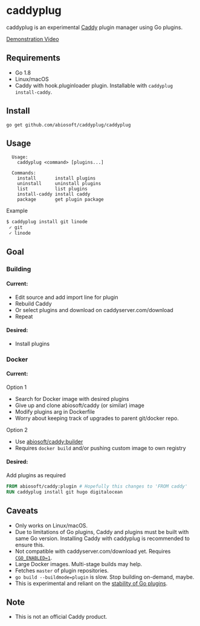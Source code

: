 # caddyplug

caddyplug is an experimental [Caddy](https://caddyserver.com) plugin manager using Go plugins.

[Demonstration Video](https://youtu.be/uKSgHhh6-rA)

## Requirements

- Go 1.8
- Linux/macOS
- Caddy with hook.pluginloader plugin. Installable with `caddyplug install-caddy`.

## Install

```
go get github.com/abiosoft/caddyplug/caddyplug
```

## Usage

```
  Usage:
    caddyplug <command> [plugins...]

  Commands:
    install       install plugins
    uninstall     uninstall plugins
    list          list plugins
    install-caddy install caddy
    package       get plugin package
```

Example

```sh
$ caddyplug install git linode
 ✓ git
 ✓ linode
```

## Goal

### Building

#### Current:

- Edit source and add import line for plugin
- Rebuild Caddy
- Or select plugins and download on caddyserver.com/download
- Repeat

#### Desired:

- Install plugins

### Docker

#### Current:

Option 1

- Search for Docker image with desired plugins
- Give up and clone abiosoft/caddy (or similar) image
- Modify plugins arg in Dockerfile
- Worry about keeping track of upgrades to parent git/docker repo.

Option 2

- Use [abiosoft/caddy:builder](https://github.com/abiosoft/caddy-docker/blob/master/BUILDER.md)
- Requires `docker build` and/or pushing custom image to own registry

#### Desired:

Add plugins as required

```Dockerfile
FROM abiosoft/caddy:plugin # Hopefully this changes to 'FROM caddy'
RUN caddyplug install git hugo digitalocean
```

## Caveats

- Only works on Linux/macOS.
- Due to limitations of Go plugins, Caddy and plugins must be built with same Go version. Installing Caddy with caddyplug is recommended to ensure this.
- Not compatible with caddyserver.com/download yet. Requires [`CGO_ENABLED=1`](https://github.com/golang/go/issues/19569).
- Large Docker images. Multi-stage builds may help.
- Fetches `master` of plugin repositories.
- `go build --buildmode=plugin` is slow. Stop building on-demand, maybe.
- This is experimental and reliant on the [stability of Go plugins](https://github.com/golang/go/issues?utf8=%E2%9C%93&q=is%3Aissue%20is%3Aopen%20plugins).

## Note

- This is not an official Caddy product.
